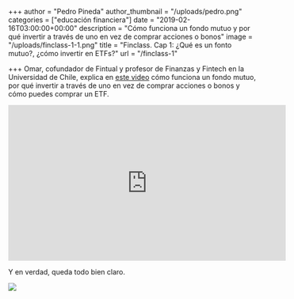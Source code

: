 +++
author = "Pedro Pineda"
author_thumbnail = "/uploads/pedro.png"
categories = ["educación financiera"]
date = "2019-02-16T03:00:00+00:00"
description = "Cómo funciona un fondo mutuo y por qué invertir a través de uno en vez de comprar acciones o bonos"
image = "/uploads/finclass-1-1.png"
title = "Finclass. Cap 1: ¿Qué es un fonto mutuo?, ¿cómo invertir en ETFs?"
url = "/finclass-1"

+++
Omar, cofundador de Fintual y profesor de Finanzas y Fintech en la Universidad de Chile, explica en [este video](https://www.youtube.com/watch?v=H9DMQKxONeI "Finclass. Clase 1.") cómo funciona un fondo mutuo, por qué invertir a través de uno en vez de comprar acciones o bonos y cómo puedes comprar un ETF.

<div style="text-align:center"><iframe width="560" height="315" src="https://www.youtube.com/embed/H9DMQKxONeI" frameborder="0" allow="accelerometer; autoplay; encrypted-media; gyroscope; picture-in-picture" allowfullscreen></iframe></div>

Y en verdad, queda todo bien claro.

![](/uploads/comentario.png)